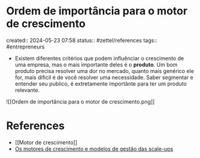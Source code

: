 # Ordem de importância para o motor de crescimento
created:: 2024-05-23 07:58
status:: #zettel/references 
tags:: #entrepreneurs 

- Existem diferentes critérios que podem influênciar o crescimento de uma empresa, mas o mais importante deles é o **produto**. Um bom produto precisa resolver uma dor no mercado, quanto mais genérico ele for, mais dificil é de você resolver uma necessidade. Saber segmentar e entender seu publico, é extretamente importânte para ter um produto relevante.

![[Ordem de importância para o motor de crescimento.png]]

# References
-  [[Motor de crescimento]]
- [Os motores de crescimento e modelos de gestão das scale-ups](https://endeavor.org.br/estrategia-e-gestao/motores-de-crescimento-e-modelos-de-gestao-das-scale-ups-que-mais-crescem-no-brasil/)

